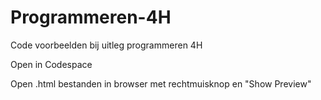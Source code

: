 # Programmeren-4H
Code voorbeelden bij uitleg programmeren 4H

Open in Codespace

Open .html bestanden in browser met rechtmuisknop en "Show Preview"

